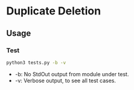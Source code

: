 # Duplicate Deletion

## Usage

### Test

```bash
python3 tests.py -b -v
```

- -b: No StdOut output from module under test.
- -v: Verbose output, to see all test cases.
